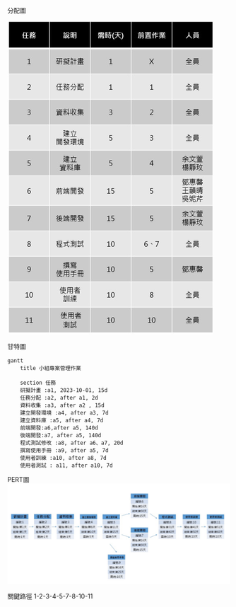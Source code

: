 分配圖

![分配圖](分配圖.jpg)

甘特圖

```mermaid
gantt
    title 小組專案管理作業

    section 任務
    研擬計畫 :a1, 2023-10-01, 15d
    任務分配 :a2, after a1, 2d
    資料收集 :a3, after a2 , 15d
    建立開發環境 :a4, after a3, 7d
    建立資料庫 :a5, after a4, 7d
    前端開發:a6,after a5, 140d
    後端開發:a7, after a5, 140d
    程式測試修改 :a8, after a6、a7, 20d
    撰寫使用手冊 :a9, after a5, 7d
    使用者訓練 :a10, after a8, 7d
    使用者測試 : a11, after a10, 7d
```

PERT圖
![PERT](PERT.jpg)

關鍵路徑
1-2-3-4-5-7-8-10-11
